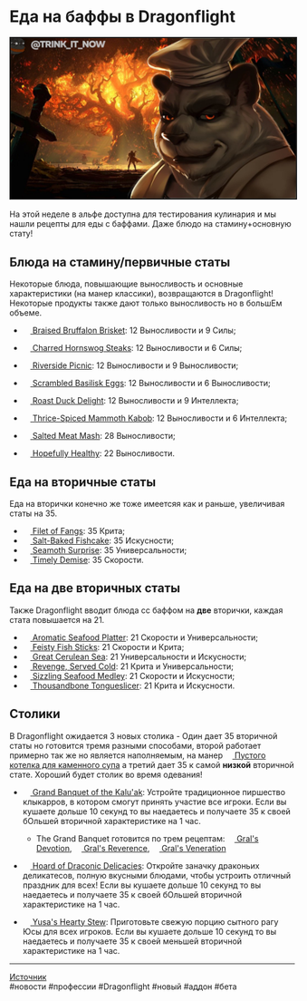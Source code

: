 # Еда на баффы в Dragonflight

<center>
<img src=https://raw.githubusercontent.com/MagicalCow/TrinkIT-News/main/Sources/Assets/WH327923/WH327923-01.jpg float=center border=2>
</center>  

На этой неделе в альфе доступна для тестирования кулинария и мы нашли рецепты для еды с баффами. Даже блюдо на стамину+основную стату!

## Блюда на стамину/первичные статы
Некоторые блюда, повышающие выносливость и основные характеристики (на манер классики), возвращаются в Dragonflight! Некоторые продукты также дают только выносливость но в большЕм объеме.
- <a href="https://www.wowhead.com/beta/item=197788/braised-bruffalon-brisket"><img src="https://wow.zamimg.com/images/wow/icons/large/inv_misc_food_meat_cooked_06.jpg" width="13" height="13"/> Braised Bruffalon Brisket</a>: 12 Выносливости и 9 Силы;

- <a href="https://www.wowhead.com/beta/item=197774/charred-hornswog-steaks"><img src="https://wow.zamimg.com/images/wow/icons/large/inv_cooking_81_paleosteakandpotatoes_color02.jpg" width="13" height="13"/> Charred Hornswog Steaks</a>: 12 Выносливости и 6 Силы;

- <a href="https://www.wowhead.com/beta/item=197789/riverside-picnic"><img src="https://wow.zamimg.com/images/wow/icons/large/inv_misc_food_99.jpg" width="13" height="13"/> Riverside Picnic</a>: 12 Выносливости и 9 Выносливости;

- <a href="https://www.wowhead.com/beta/item=197775/scrambled-basilisk-eggs"><img src="https://wow.zamimg.com/images/wow/icons/large/inv_thanksgiving_stuffing.jpg" width="13" height="13"/> Scrambled Basilisk Eggs</a>: 12 Выносливости и 6 Выносливости;

- <a href="https://www.wowhead.com/beta/item=197790/roast-duck-delight"><img src="https://wow.zamimg.com/images/wow/icons/large/inv_misc_food_cooked_wildfowlroast.jpg" width="13" height="13"/> Roast Duck Delight</a>: 12 Выносливости и 9 Интеллекта;

- <a href="https://www.wowhead.com/beta/item=197776/thrice-spiced-mammoth-kabob"><img src="https://wow.zamimg.com/images/wow/icons/large/inv_misc_food_legion_spicedribroast.jpg" width="13" height="13"/> Thrice-Spiced Mammoth Kabob</a>: 12 Выносливости и 6 Интеллекта;

- <a href="https://www.wowhead.com/beta/item=197791/salted-meat-mash"><img src="https://wow.zamimg.com/images/wow/icons/large/inv_misc_food_meat_raw_01_color02.jpg" width="13" height="13"/> Salted Meat Mash</a>: 28 Выносливости;

- <a href="https://www.wowhead.com/beta/item=197777/hopefully-healthy"><img src="https://wow.zamimg.com/images/wow/icons/large/inv_misc_food_meat_cooked_04.jpg" width="13" height="13"/> Hopefully Healthy</a>: 22 Выносливости.

## Еда на вторичные статы
Еда на вторички конечно же тоже имеетсяя как и раньше, увеличивая статы на 35.
- <a href="https://www.wowhead.com/beta/item=197779/filet-of-fangs"><img src="https://wow.zamimg.com/images/wow/icons/large/inv_misc_food_cooked_eternalblossomfish.jpg" width="13" height="13"/> Filet of Fangs</a>: 35 Крита;
- <a href="https://www.wowhead.com/beta/item=197781/salt-baked-fishcake"><img src="https://wow.zamimg.com/images/wow/icons/large/inv_misc_food_legion_deepfriedmossgill.jpg" width="13" height="13"/> Salt-Baked Fishcake</a>: 35 Искусности;
- <a href="https://www.wowhead.com/beta/item=197780/seamoth-surprise"><img src="https://wow.zamimg.com/images/wow/icons/large/inv_misc_food_159_fish_82.jpg" width="13" height="13"/> Seamoth Surprise</a>: 35 Универсальности;
- <a href="https://www.wowhead.com/beta/item=197778/timely-demise"><img src="https://wow.zamimg.com/images/wow/icons/large/inv_misc_food_legion_seedbatteredfishplate.jpg" width="13" height="13"/> Timely Demise</a>: 35 Скорости.

## Еда на две вторичных статы
Также Dragonflight вводит блюда сс баффом на **две** вторички, каждая стата повышается на 21.
- <a href="https://www.wowhead.com/beta/item=197783/aromatic-seafood-platter"><img src="https://wow.zamimg.com/images/wow/icons/large/inv_misc_food_legion_drogbarstylesalmon.jpg" width="13" height="13"/> Aromatic Seafood Platter</a>: 21 Скорости и Универсальности;
- <a href="https://www.wowhead.com/beta/item=197782/feisty-fish-sticks"><img src="https://wow.zamimg.com/images/wow/icons/large/inv_misc_food_164_fish_seadog.jpg" width="13" height="13"/> Feisty Fish Sticks</a>: 21 Скорости и Крита;
- <a href="https://www.wowhead.com/beta/item=197787/great-cerulean-sea"><img src="https://wow.zamimg.com/images/wow/icons/large/inv_misc_food_159_fish_white.jpg" width="13" height="13"/> Great Cerulean Sea</a>: 21 Универсальности и Искусности;
- <a href="https://www.wowhead.com/beta/item=197785/revenge-served-cold"><img src="https://wow.zamimg.com/images/wow/icons/large/inv_misc_food_158_fish_81.jpg" width="13" height="13"/> Revenge, Served Cold</a>: 21 Крита и Универсальности;
- <a href="https://www.wowhead.com/beta/item=197784/sizzling-seafood-medley"><img src="https://wow.zamimg.com/images/wow/icons/large/inv_misc_food_draenor_sturgeonstew.jpg" width="13" height="13"/> Sizzling Seafood Medley</a>: 21 Скорости и Искусности;
- <a href="https://www.wowhead.com/beta/item=197786/thousandbone-tongueslicer"><img src="https://wow.zamimg.com/images/wow/icons/large/inv_misc_food_154_fish_77.jpg" width="13" height="13"/> Thousandbone Tongueslicer</a>: 21 Крита и Искусности.

## Столики
В Dragonflight ожидается 3 новых столика - Один дает 35 вторичной статы но готовится тремя разными способами, второй работает примерно так же но является наполняемым, на манер <a href="https://www.wowhead.com/beta/item=187648/empty-kettle-of-stone-soup"><img src="https://wow.zamimg.com/images/wow/icons/large/inv_tradeskill_cooking_stonesouppot01.jpg" width="13" height="13"/> Пустого котелка для каменного супа</a> а третий дает 35 к самой **низкой** вторичной стате. Хороший будет столик во время одевания!

- <a href="https://www.wowhead.com/beta/item=197794/grand-banquet-of-the-kaluak"><img src="https://wow.zamimg.com/images/wow/icons/large/inv_cooking_10_grandbanquet.jpg" width="13" height="13"/> Grand Banquet of the Kalu'ak</a>: Устройте традиционное пиршество клыкарров, в котором смогут принять участие все игроки. Если вы кушаете дольше 10 секунд то вы наедаетесь и получаете 35 к своей бОльшей вторичной характеристике на 1 час.
	- The Grand Banquet готовится по трем рецептам: <a href="https://www.wowhead.com/beta/spell=381418/grals-devotion"><img src="https://wow.zamimg.com/images/wow/icons/large/ui_profession_cooking.jpg" width="13" height="13"/> Gral's Devotion</a>, <a href="https://www.wowhead.com/beta/spell=381415/grals-reverence"><img src="https://wow.zamimg.com/images/wow/icons/large/ui_profession_cooking.jpg" width="13" height="13"/> Gral's Reverence</a>, <a href="https://www.wowhead.com/beta/spell=381417/grals-veneration"><img src="https://wow.zamimg.com/images/wow/icons/large/ui_profession_cooking.jpg" width="13" height="13"/> Gral's Veneration</a>
- <a href="https://www.wowhead.com/beta/item=197795/hoard-of-draconic-delicacies"><img src="https://wow.zamimg.com/images/wow/icons/large/inv_cooking_10_draconicdelicacies.jpg" width="13" height="13"/> Hoard of Draconic Delicacies</a>: Откройте заначку драконьих деликатесов, полную вкусными блюдами, чтобы устроить отличный праздник для всех! Если вы кушаете дольше 10 секунд то вы наедаетесь и получаете 35 к своей бОльшей вторичной характеристике на 1 час.

- <a href="https://www.wowhead.com/beta/item=197793/yusas-hearty-stew"><img src="https://wow.zamimg.com/images/wow/icons/large/inv_cooking_10_heartystew.jpg" width="13" height="13"/> Yusa's Hearty Stew</a>: Приготовьте свежую порцию сытного рагу Юсы для всех игроков. Если вы кушаете дольше 10 секунд то вы наедаетесь и получаете 35 к своей меньшей вторичной характеристике на 1 час.

---
<a href="https://www.wowhead.com/news/327923">Источник</a>  
#новости #профессии #Dragonflight #новый #аддон #бета